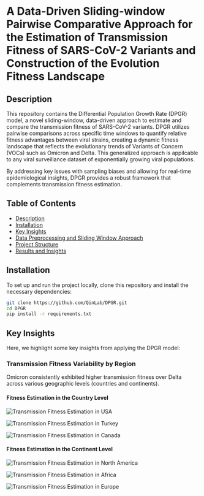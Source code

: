 # A Data-Driven Sliding-window Pairwise Comparative Approach for the Estimation of Transmission Fitness of SARS-CoV-2 Variants and Construction of the Evolution Fitness Landscape

## Description
This repository contains the Differential Population Growth Rate (DPGR) model, a novel sliding-window, data-driven approach to estimate and compare the transmission fitness of SARS-CoV-2 variants. DPGR utilizes pairwise comparisons across specific time windows to quantify relative fitness advantages between viral strains, creating a dynamic fitness landscape that reflects the evolutionary trends of Variants of Concern (VOCs) such as Omicron and Delta. This generalized approach is appilcable to any viral surveillance dataset of exponentially growing viral populations.

By addressing key issues with sampling biases and allowing for real-time epidemiological insights, DPGR provides a robust framework that complements transmission fitness estimation.

## Table of Contents
- [Description](#description)
- [Installation](#installation)
- [Key Insights](#key-insights)
- [Data Preprocessing and Sliding Window Approach](#data-preprocessing-and-sliding-window-approach)
- [Project Structure](#project-structure)
- [Results and Insights](#results-and-insights)
<!-- - [License](#license) -->
<!-- - [Usage](#usage) -->

## Installation
To set up and run the project locally, clone this repository and install the necessary dependencies:

```bash
git clone https://github.com/QinLab/DPGR.git
cd DPGR
pip install -r requirements.txt
```

## Key Insights

Here, we highlight some key insights from applying the DPGR model:

### Transmission Fitness Variability by Region
Omicron consistently exhibited higher transmission fitness over Delta across various geographic levels (countries and continents).

#### Fitness Estimation in the Country Level

![Transmission Fitness Estimation in USA](Figures/omicron_vs_delta_regression_plots/USA_regression_Omicron_vs_delta.png)

![Transmission Fitness Estimation in Turkey](Figures/omicron_vs_delta_regression_plots/Turkey_regression_Omicron_vs_delta.png)

![Transmission Fitness Estimation in Canada](Figures/omicron_vs_delta_regression_plots/Canada_regression_Omicron_vs_delta.png)

#### Fitness Estimation in the Continent Level

![Transmission Fitness Estimation in North America](Figures/omicron_vs_delta_regression_plots/North%20America_continent_regression_Omicron_vs_delta.png)

![Transmission Fitness Estimation in Africa](Figures/omicron_vs_delta_regression_plots/Africacontinent_regression_Omicron_vs_delta.png)

![Transmission Fitness Estimation in Europe](Figures/omicron_vs_delta_regression_plots/Europecontinent_regression_Omicron_vs_delta.png)

<!--### Fitness Landscape Evolution
The fitness landscape generated through pairwise DPGR analyses shows how each successive variant, from Alpha to Omicron, demonstrates a stepwise increase in transmission fitness. This model provides a clear visualization of the evolutionary trajectory in fitness between major VOCs.

![Fitness Landscape](images/fitness_landscape.png)

### Noise and Sampling Bias Robustness
DPGR remains resilient to sampling biases. When Gaussian noise or synthetic sampling bias was introduced, the model continued to yield reliable estimates with a consistent linear trend, indicating its utility in real-world genomic surveillance settings with incomplete data.

![Noise and Bias Robustness](images/noise_bias_robustness.png)
